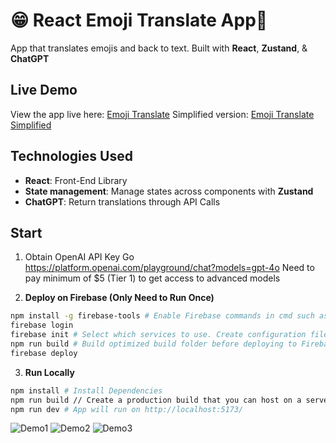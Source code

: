 # 😁  React Emoji Translate App💬
App that translates emojis and back to text. Built with **React**, **Zustand**, & **ChatGPT**

## Live Demo

View the app live here: [Emoji Translate](https://react-emoji-translate.web.app/)
Simplified version: [Emoji Translate Simplified](https://emoji-translate-simple.web.app/)

## Technologies Used

- **React**: Front-End Library
- **State management**: Manage states across components with **Zustand**
- **ChatGPT**: Return translations through API Calls

## Start

1. Obtain OpenAI API Key
Go https://platform.openai.com/playground/chat?models=gpt-4o
Need to pay minimum of $5 (Tier 1) to get access to advanced models

2. **Deploy on Firebase (Only Need to Run Once)**

```bash
npm install -g firebase-tools # Enable Firebase commands in cmd such as login, deploy
firebase login
firebase init # Select which services to use. Create configuration files like firebase.json
npm run build # Build optimized build folder before deploying to Firebase
firebase deploy
```

3. **Run Locally**

```bash
npm install # Install Dependencies
npm run build // Create a production build that you can host on a server
npm run dev # App will run on http://localhost:5173/
```

![Demo1](https://github.com/ArceusX/react-emoji-translate/blob/main/demos/demo1.PNG)
![Demo2](https://github.com/ArceusX/react-emoji-translate/blob/main/demos/demo2.PNG)
![Demo3](https://github.com/ArceusX/react-emoji-translate/blob/main/demos/demo3.PNG)